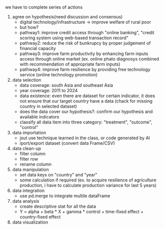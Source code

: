 we have to complete series of actions

1. agree on hypothesis(need discussion and consensus)
   - digital technology/infrastructure -> improve welfare of rural poor
   - but how?
   - pathway1: improve credit access through "online banking", "credit scoring system using web-based transaction record"
   - pathway2: reduce the risk of bunkrupcy by proper judgement of financial capacity
   - pathway3: improve farm productivity by enhancing farm inputs access through online market (ex. online phato diagnosys combined with recommendation of appropriate farm inputs)
   - pathway4: improve farm resilience by providing free technology service (online technology promotion)
2. data selection
   - data coverage: south Asia and southeast Asia
   - year coverage: 2011 to 2024
   - data existence: even there are dataset for certain indicator, it does not ensure that our target country have a data (chack for missing country in selected dataset)
   - does the data cover our hypothesis?: confirm our hypothesis and available indicators 
   - classify all data item into three category: "treatment", "outcome", "control"
3. data importation
   - jsut use technique learned in the class, or code generated by AI
   - iport/export dataset (convert data Frame/CSV)
4. data clean-up
   - filter column
   - filter row
   - rename column
5. data manipulation
   - set data keys on "country" and "year"
   - some calculation if required (ex. to acquire resilience of agriculture production, i have to calculate production variance for last 5 years)
6. data integration
   - use pd.merge to integrate multile dataFrame
7. data analysis
   - create descriptive stat for all the data
   - Y = alpha + beta * X + gamma * control + time-fixed effect + country-fixed effect
8. data visualization
   
